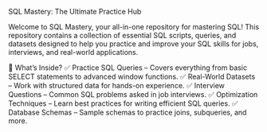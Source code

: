 SQL Mastery: The Ultimate Practice Hub

Welcome to SQL Mastery, your all-in-one repository for mastering SQL! This repository contains a collection of essential SQL scripts, queries, and datasets designed to help you practice and improve your SQL skills for jobs, interviews, and real-world applications.

🚀 What’s Inside?
✅ Practice SQL Queries – Covers everything from basic SELECT statements to advanced window functions.
✅ Real-World Datasets – Work with structured data for hands-on experience.
✅ Interview Questions – Common SQL problems asked in job interviews.
✅ Optimization Techniques – Learn best practices for writing efficient SQL queries.
✅ Database Schemas – Sample schemas to practice joins, subqueries, and more.
